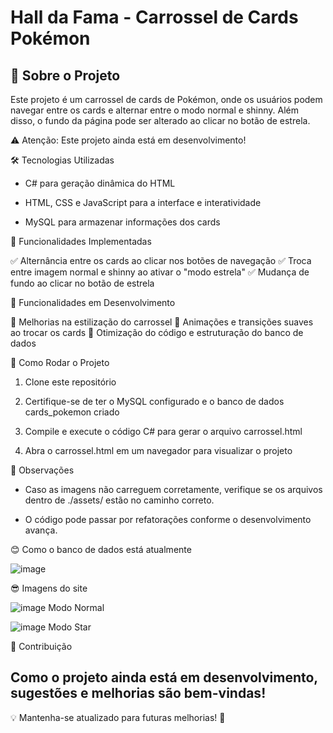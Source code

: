 # Hall da Fama - Carrossel de Cards Pokémon

📌 Sobre o Projeto
-------------------
Este projeto é um carrossel de cards de Pokémon, onde os usuários podem navegar entre os cards e alternar entre o modo normal e shinny. Além disso, o fundo da página pode ser alterado ao clicar no botão de estrela.

⚠ Atenção: Este projeto ainda está em desenvolvimento!

🛠 Tecnologias Utilizadas

  - C# para geração dinâmica do HTML

  - HTML, CSS e JavaScript para a interface e interatividade

  - MySQL para armazenar informações dos cards

🎨 Funcionalidades Implementadas

✅ Alternância entre os cards ao clicar nos botões de navegação
✅ Troca entre imagem normal e shinny ao ativar o "modo estrela"
✅ Mudança de fundo ao clicar no botão de estrela

🚧 Funcionalidades em Desenvolvimento

🚀 Melhorias na estilização do carrossel
🚀 Animações e transições suaves ao trocar os cards
🚀 Otimização do código e estruturação do banco de dados

🔧 Como Rodar o Projeto

  1. Clone este repositório

  2. Certifique-se de ter o MySQL configurado e o banco de dados cards_pokemon criado

  3. Compile e execute o código C# para gerar o arquivo carrossel.html

  4. Abra o carrossel.html em um navegador para visualizar o projeto

📌 Observações

  - Caso as imagens não carreguem corretamente, verifique se os arquivos dentro de ./assets/ estão no caminho correto.

  - O código pode passar por refatorações conforme o desenvolvimento avança.

😊 Como o banco de dados está atualmente

![image](https://github.com/user-attachments/assets/56b3a2bb-af86-49a5-b081-f5b3d7e15e23)

😎 Imagens do site

![image](https://github.com/user-attachments/assets/866fa01b-b746-4d28-bc98-65f2c3076087)
Modo Normal

![image](https://github.com/user-attachments/assets/f53ab62c-202e-416a-835c-9e8bd095e5d0)
Modo Star

📢 Contribuição

Como o projeto ainda está em desenvolvimento, sugestões e melhorias são bem-vindas!
----------------------------------------------------------------------------------------------------------------------

💡 Mantenha-se atualizado para futuras melhorias! 🚀
